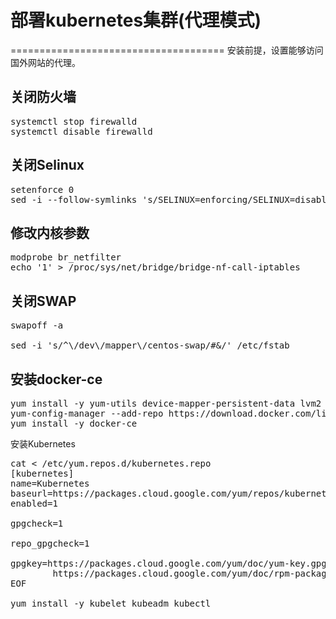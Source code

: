 # 部署kubernetes集群(代理模式)
=====================================
安装前提，设置能够访问国外网站的代理。

关闭防火墙
-------------------------------------
<pre>
systemctl stop firewalld
systemctl disable firewalld
</pre>

关闭Selinux
---------------------------------------
<pre>
setenforce 0
sed -i --follow-symlinks 's/SELINUX=enforcing/SELINUX=disabled/g' /etc/sysconfig/selinux
</pre>

修改内核参数
--------------------------------------
<pre>
modprobe br_netfilter
echo '1' > /proc/sys/net/bridge/bridge-nf-call-iptables
</pre>

关闭SWAP
---------------------------------------
<pre>
swapoff -a<br/>
sed -i 's/^\/dev\/mapper\/centos-swap/#&/' /etc/fstab
</pre>

安装docker-ce
---------------------------------------
<pre>
yum install -y yum-utils device-mapper-persistent-data lvm2
yum-config-manager --add-repo https://download.docker.com/linux/centos/docker-ce.repo
yum install -y docker-ce
</pre>

安装Kubernetes
<pre>
cat <<EOF > /etc/yum.repos.d/kubernetes.repo
[kubernetes]
name=Kubernetes
baseurl=https://packages.cloud.google.com/yum/repos/kubernetes-el7-x86_64
enabled=1<br/>
gpgcheck=1<br/>
repo_gpgcheck=1<br/>
gpgkey=https://packages.cloud.google.com/yum/doc/yum-key.gpg
        https://packages.cloud.google.com/yum/doc/rpm-package-key.gpg
EOF<br/>
yum install -y kubelet kubeadm kubectl
</pre>
